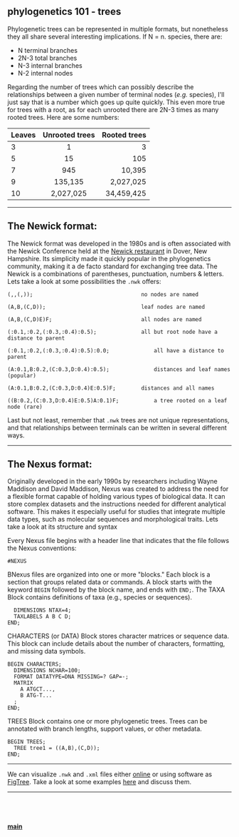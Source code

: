 ## phylogenetics 101 - trees


Phylogenetic trees can be represented in multiple formats, but nonetheless they all share several interesting implications. If N = n. species, there are:


* N terminal branches
* 2N-3 total branches
* N-3 internal branches
* N-2 internal nodes


Regarding the number of trees which can possibly describe the relationships between a given number of terminal nodes (_e.g._ species),
I'll just say that is a number which goes up quite quickly. This even more true for trees with a root, as 
for each unrooted there are 2N-3 times as many rooted trees. Here are some numbers: 


| Leaves        | Unrooted trees           | Rooted trees  |
| ------------- |:------------------------:| -------------:|
| 3             | 1                        | 3             |
| 5             | 15                       | 105           |
| 7             | 945                      | 10,395        |
| 9             | 135,135                  | 2,027,025     |
| 10            | 2,027,025                | 34,459,425    |


---


## The Newick format:

The Newick format was developed in the 1980s and is often associated with the Newick Conference held at the [Newick restaurant](http://newicks.com/) in Dover, New Hampshire. Its simplicity made it quickly popular in the phylogenetics community, making it a de facto standard for exchanging tree data. The Newick is a combinations of parentheses, punctuation, numbers & letters. Lets take a look at some possibilities the ```.nwk``` offers:


```
(,,(,));                         	      no nodes are named

(A,B,(C,D));                     	      leaf nodes are named

(A,B,(C,D)E)F;                     	      all nodes are named

(:0.1,:0.2,(:0.3,:0.4):0.5);    	      all but root node have a distance to parent

(:0.1,:0.2,(:0.3,:0.4):0.5):0.0;     	      all have a distance to parent

(A:0.1,B:0.2,(C:0.3,D:0.4):0.5);    	      distances and leaf names (popular)

(A:0.1,B:0.2,(C:0.3,D:0.4)E:0.5)F; 	      distances and all names

((B:0.2,(C:0.3,D:0.4)E:0.5)A:0.1)F; 	      a tree rooted on a leaf node (rare)
```


Last but not least, remember that ```.nwk``` trees are not unique representations, 
and that relationships between terminals can be written in several different ways.


---


## The Nexus format:


Originally developed in the early 1990s by researchers including Wayne Maddison and David Maddison, Nexus was created to address the need for a flexible format capable of holding various types of biological data. It can store complex datasets and the instructions needed for different analytical software. This makes it especially useful for studies that integrate multiple data types, such as molecular sequences and morphological traits. Lets take a look at its structure and syntax


Every Nexus file begins with a header line that indicates that the file follows the Nexus conventions:


```
#NEXUS
```


BNexus files are organized into one or more "blocks." Each block is a section that groups related data or commands. A block starts with the keyword ```BEGIN``` followed by the block name, and ends with ```END;```. The TAXA Block contains definitions of taxa (e.g., species or sequences).


```
  DIMENSIONS NTAX=4;
  TAXLABELS A B C D;
END;
```
CHARACTERS (or DATA) Block stores character matrices or sequence data. This block can include details about the number of characters, formatting, and missing data symbols.


```
BEGIN CHARACTERS;
  DIMENSIONS NCHAR=100;
  FORMAT DATATYPE=DNA MISSING=? GAP=-;
  MATRIX
    A ATGCT...,
    B ATG-T...
  ;
END;
```


TREES Block contains one or more phylogenetic trees. Trees can be annotated with branch lengths, support values, or other metadata.


```
BEGIN TREES;
  TREE tree1 = ((A,B),(C,D));
END;
```


---


We can visualize ```.nwk``` and ```.xml``` files either [online](https://itol.embl.de/upload.cgi) or using software as [FigTree](http://tree.bio.ed.ac.uk/software/figtree/). Take a look at some examples [here](https://github.com/for-giobbe/MP25/tree/main/data/example_trees) and discuss them.


---


<br/>
<br/>


#### [main](https://github.com/for-giobbe/MP25)